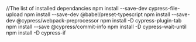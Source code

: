 //The list of installed dependancies
npm install --save-dev cypress-file-upload
npm install --save-dev @babel/preset-typescript
npm install --save-dev @cypress/webpack-preprocessor
npm install -D cypress-plugin-tab
npm install --save @cypress/commit-info
npm install -D cypress-wait-until
npm install -D cypress-if